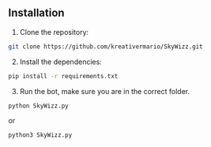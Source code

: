 ## Installation

1. Clone the repository:

```bash
git clone https://github.com/kreativermario/SkyWizz.git
```

2. Install the dependencies:

```bash
pip install -r requirements.txt
```

3. Run the bot, make sure you are in the correct folder.
```bash
python SkyWizz.py
```
or
```bash
python3 SkyWizz.py
```